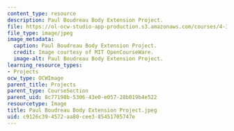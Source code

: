 ```yaml
---
content_type: resource
description: Paul Boudreau Body Extension Project.
file: https://ol-ocw-studio-app-production.s3.amazonaws.com/courses/4-301-introduction-to-the-visual-arts-spring-2007/c9126c394572aa80cee385451705747e_PaulBoudreauBodyExtensionProject.jpeg
file_type: image/jpeg
image_metadata:
  caption: Paul Boudreau Body Extension Project.
  credit: Image courtesy of MIT OpenCourseWare.
  image-alt: Paul Boudreau Body Extension Project.
learning_resource_types:
- Projects
ocw_type: OCWImage
parent_title: Projects
parent_type: CourseSection
parent_uid: 8c77198b-5306-43e0-e057-28b019b4e522
resourcetype: Image
title: Paul Boudreau Body Extension Project.jpeg
uid: c9126c39-4572-aa80-cee3-85451705747e
---
```

